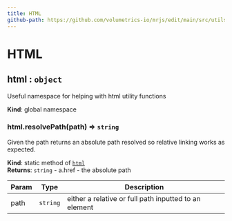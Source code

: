```yaml
---
title: HTML
github-path: https://github.com/volumetrics-io/mrjs/edit/main/src/utils/HTML.js
---
```

# HTML

<a name="html"></a>

## html : <code>object</code>
Useful namespace for helping with html utility functions

**Kind**: global namespace  
<a name="html.resolvePath"></a>

### html.resolvePath(path) ⇒ <code>string</code>
Given the path returns an absolute path resolved so relative linking works as expected.

**Kind**: static method of [<code>html</code>](#html)  
**Returns**: <code>string</code> - a.href - the absolute path  

| Param | Type | Description |
| --- | --- | --- |
| path | <code>string</code> | either a relative or full path inputted to an element |

